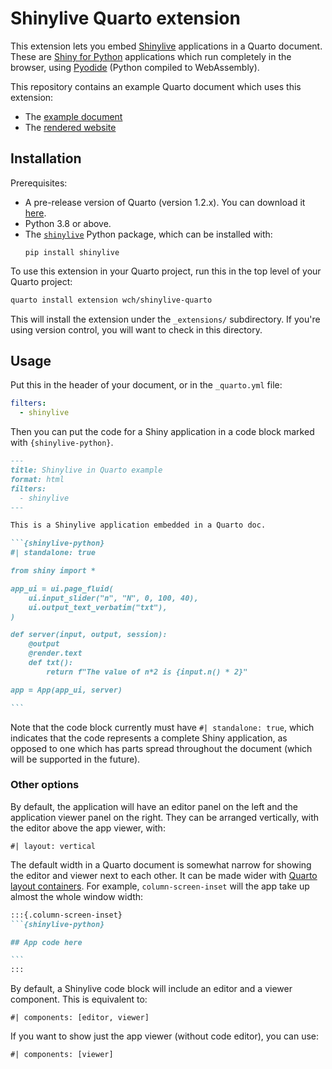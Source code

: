 Shinylive Quarto extension
==========================

This extension lets you embed [Shinylive](https://shiny.rstudio.com/py/docs/shinylive.html) applications in a Quarto document. These are [Shiny for Python](https://shiny.rstudio.com/py/) applications which run completely in the browser, using [Pyodide](https://pyodide.org/) (Python compiled to WebAssembly).

This repository contains an example Quarto document which uses this extension:

* The [example document](index.qmd)
* The [rendered website](https://wch.github.io/shinylive-quarto/)


## Installation

Prerequisites:
* A pre-release version of Quarto (version 1.2.x). You can download it [here](https://quarto.org/docs/download/).
* Python 3.8 or above.
* The [`shinylive`](https://github.com/rstudio/py-shinylive) Python package, which can be installed with:
    ```
    pip install shinylive
    ```

To use this extension in your Quarto project, run this in the top level of your Quarto project:

```bash
quarto install extension wch/shinylive-quarto
```

This will install the extension under the `_extensions/` subdirectory. If you're using version control, you will want to check in this directory.


## Usage

Put this in the header of your document, or in the `_quarto.yml` file:

```yaml
filters:
  - shinylive
```

Then you can put the code for a Shiny application in a code block marked with `{shinylive-python}`.


````markdown
---
title: Shinylive in Quarto example
format: html
filters:
  - shinylive
---

This is a Shinylive application embedded in a Quarto doc.

```{shinylive-python}
#| standalone: true

from shiny import *

app_ui = ui.page_fluid(
    ui.input_slider("n", "N", 0, 100, 40),
    ui.output_text_verbatim("txt"),
)

def server(input, output, session):
    @output
    @render.text
    def txt():
        return f"The value of n*2 is {input.n() * 2}"

app = App(app_ui, server)

```
````

Note that the code block currently must have `#| standalone: true`, which indicates that the code represents a complete Shiny application, as opposed to one which has parts spread throughout the document (which will be supported in the future).


### Other options

By default, the application will have an editor panel on the left and the application viewer panel on the right. They can be arranged vertically, with the editor above the app viewer, with:

```
#| layout: vertical
```


The default width in a Quarto document is somewhat narrow for showing the editor and viewer next to each other. It can be made wider with [Quarto layout containers](https://quarto.org/docs/authoring/article-layout.html). For example, `column-screen-inset` will the app take up almost the whole window width:

````markdown
:::{.column-screen-inset}
```{shinylive-python}

## App code here

```
:::
````


By default, a Shinylive code block will include an editor and a viewer component. This is equivalent to:

```
#| components: [editor, viewer]
```

If you want to show just the app viewer (without code editor), you can use:

```
#| components: [viewer]
```
